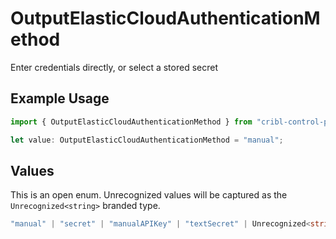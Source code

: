 # OutputElasticCloudAuthenticationMethod

Enter credentials directly, or select a stored secret

## Example Usage

```typescript
import { OutputElasticCloudAuthenticationMethod } from "cribl-control-plane/models";

let value: OutputElasticCloudAuthenticationMethod = "manual";
```

## Values

This is an open enum. Unrecognized values will be captured as the `Unrecognized<string>` branded type.

```typescript
"manual" | "secret" | "manualAPIKey" | "textSecret" | Unrecognized<string>
```
